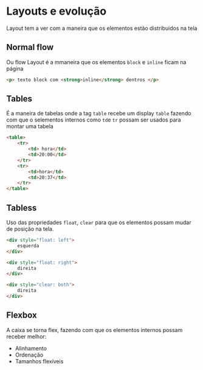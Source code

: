 # Layouts e evolução

Layout tem a ver com a maneira que os elementos estão distribuidos na tela

## Normal flow

Ou flow Layout é a mmaneira que os elementos `block` e `inline` ficam na página

```html
<p> texto block com <strong>inline</strong> dentros </p>
```

## Tables

É a maneira de tabelas onde a tag `table` recebe um display `table` fazendo com que o selementos internos como `td`e `tr` possam ser usados para montar uma tabela

```html
<table>
    <tr>
        <td> hora</td>
        <td>20:00</td>
    </tr>
    <tr>
        <td>hora</td>
        <td>20:37</td>
    </tr>
</table>
```

## Tabless

Uso das propriedades `float`, `clear` para que os elementos possam mudar de posição na tela.

```html
<div style="float: left">
    esquerda
</div>

<div style="float: right">
    direita
</div>

<div style="clear: both">
    direita
</div>
```

## Flexbox
A caixa se torna flex, fazendo com que os elementos internos possam receber melhor:

- Alinhamento
- Ordenação
- Tamanhos flexíveis